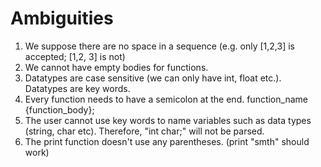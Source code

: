 # Ambiguities

1. We suppose there are no space in a sequence (e.g. only [1,2,3] is accepted; [1,2, 3] is not)
2. We cannot have empty bodies for functions. 
3. Datatypes are case sensitive (we can only have int, float etc.). Datatypes are key words.
4. Every function needs to have a semicolon at the end.
function_name {function_body};
5. The user cannot use key words to name variables such as data types (string, char etc). Therefore, "int char;" will not be parsed.
6. The print function doesn't use any parentheses. (print "smth" should work)